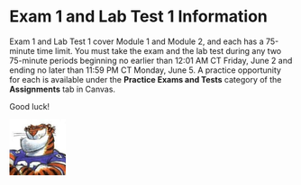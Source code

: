 # Exam 1 and Lab Test 1 Information

Exam 1 and Lab Test 1 cover Module 1 and Module 2, and each has a 75-minute time
limit. You must take the exam and the lab test during any two 75-minute periods
beginning no earlier than 12:01 AM CT Friday, June 2 and ending no later than
11:59 PM CT Monday, June 5. A practice opportunity for each is available under
the **Practice Exams and Tests** category of the **Assignments** tab in Canvas.

Good luck!

<img src="../../../img/rags.jpg" width="100">

